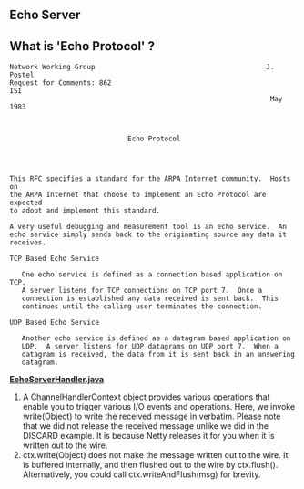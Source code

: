 Echo Server
-----------

## What is 'Echo Protocol' ?

```
Network Working Group                                          J. Postel
Request for Comments: 862                                            ISI
                                                                May 1983



                             Echo Protocol




This RFC specifies a standard for the ARPA Internet community.  Hosts on
the ARPA Internet that choose to implement an Echo Protocol are expected
to adopt and implement this standard.

A very useful debugging and measurement tool is an echo service.  An
echo service simply sends back to the originating source any data it
receives.

TCP Based Echo Service

   One echo service is defined as a connection based application on TCP.
   A server listens for TCP connections on TCP port 7.  Once a
   connection is established any data received is sent back.  This
   continues until the calling user terminates the connection.

UDP Based Echo Service

   Another echo service is defined as a datagram based application on
   UDP.  A server listens for UDP datagrams on UDP port 7.  When a
   datagram is received, the data from it is sent back in an answering
   datagram.
```



__[EchoServerHandler.java](../src/main/java/com/dongshujin/demo/netty/echo/EchoServerHandler.java)__

1. A ChannelHandlerContext object provides various operations that enable you to trigger various I/O events and operations. Here, we invoke write(Object) to write the received message in verbatim. Please note that we did not release the received message unlike we did in the DISCARD example. It is because Netty releases it for you when it is written out to the wire.
2. ctx.write(Object) does not make the message written out to the wire. It is buffered internally, and then flushed out to the wire by ctx.flush(). Alternatively, you could call ctx.writeAndFlush(msg) for brevity.
